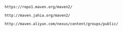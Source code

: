 
```
https://repo1.maven.org/maven2/
```

```
http://maven.jahia.org/maven2/
```


```
http://maven.aliyun.com/nexus/content/groups/public/
```

